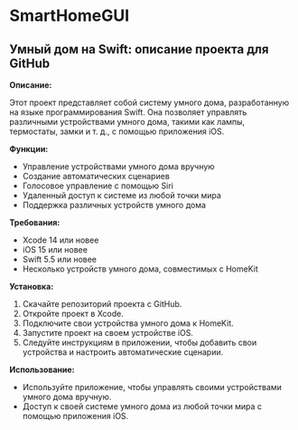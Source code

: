 # SmartHomeGUI
## Умный дом на Swift: описание проекта для GitHub

**Описание:**

Этот проект представляет собой систему умного дома, разработанную на языке программирования Swift. Она позволяет управлять различными устройствами умного дома, такими как лампы, термостаты, замки и т. д., с помощью приложения iOS.

**Функции:**

* Управление устройствами умного дома вручную
* Создание автоматических сценариев
* Голосовое управление с помощью Siri
* Удаленный доступ к системе из любой точки мира
* Поддержка различных устройств умного дома

**Требования:**

* Xcode 14 или новее
* iOS 15 или новее
* Swift 5.5 или новее
* Несколько устройств умного дома, совместимых с HomeKit

**Установка:**

1. Скачайте репозиторий проекта с GitHub.
2. Откройте проект в Xcode.
3. Подключите свои устройства умного дома к HomeKit.
4. Запустите проект на своем устройстве iOS.
5. Следуйте инструкциям в приложении, чтобы добавить свои устройства и настроить автоматические сценарии.

**Использование:**

* Используйте приложение, чтобы управлять своими устройствами умного дома вручную.
* Доступ к своей системе умного дома из любой точки мира с помощью приложения iOS.
